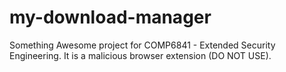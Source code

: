# my-download-manager
Something Awesome project for COMP6841 - Extended Security Engineering. It is a malicious browser extension (DO NOT USE). 
